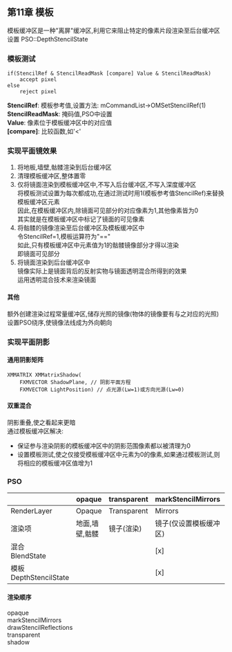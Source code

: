 ## 第11章 模板
模板缓冲区是一种"离屏"缓冲区,利用它来阻止特定的像素片段渲染至后台缓冲区  
设置 PSO::DepthStencilState  
### 模板测试
```
if(StencilRef & StencilReadMask [compare] Value & StencilReadMask)
	accept pixel
else
	reject pixel
```
**StencilRef**: 模板参考值,设置方法: mCommandList->OMSetStencilRef(1)  
**StencilReadMask**: 掩码值,PSO中设置  
**Value**: 像素位于模板缓冲区中的对应值  
**[compare]**: 比较函数,如'<'  
### 实现平面镜效果
1. 将地板,墙壁,骷髅渲染到后台缓冲区  
2. 清理模板缓冲区,整体置零  
3. 仅将镜面渲染到模板缓冲区中,不写入后台缓冲区,不写入深度缓冲区  
将模板测试设置为每次都成功,在通过测试时用1(模板参考值StencilRef)来替换模板缓冲区元素  
因此,在模板缓冲区内,除镜面可见部分的对应像素为1,其他像素皆为0  
其实就是在模板缓冲区中标记了镜面的可见像素  
4. 将骷髅的镜像渲染至后台缓冲区及模板缓冲区中  
令StencilRef=1,模板运算符为"=="  
如此,只有模板缓冲区中元素值为1的骷髅镜像部分才得以渲染  
即镜面可见部分  
5. 将镜面渲染到后台缓冲区中  
镜像实际上是镜面背后的反射实物与镜面透明混合所得到的效果  
运用透明混合技术来渲染镜面  
#### 其他
额外创建渲染过程常量缓冲区,储存光照的镜像(物体的镜像要有与之对应的光照)  
设置PSO绕序,使镜像法线成为外向朝向  
### 实现平面阴影
#### 通用阴影矩阵
```
XMMATRIX XMMatrixShadow(
	FXMVECTOR ShadowPlane, // 阴影平面方程
	FXMVECTOR LightPosition) // 点光源(Lw=1)或方向光源(Lw=0)
```
#### 双重混合
阴影重叠,使之看起来更暗  
通过模板缓冲区解决:  
+ 保证参与渲染阴影的模板缓冲区中的阴影范围像素都以被清理为0  
+ 设置模板测试,使之仅接受模板缓冲区中元素为0的像素,如果通过模板测试,则将相应的模板缓冲区值增为1  
### PSO
|  | opaque | transparent | markStencilMirrors | drawStencilReflections | shadow |
| - | - | - | - | - | - |
| RenderLayer | Opaque | Transparent | Mirrors | Reflected | Shadow |
| 渲染项 |地面,墙壁,骷髅 | 镜子(渲染) | 镜子(仅设置模板缓冲区) | 骷髅镜像 | 阴影 |
| 混合<br/>BlendState |  |  | [x] |  |  |
| 模板<br/>DepthStencilState |  |  | [x] | [x] | [x] |
#### 渲染顺序
opaque  
markStencilMirrors  
drawStencilReflections  
transparent  
shadow  
